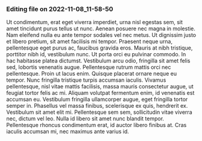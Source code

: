 

### Editing file on 2022-11-08_11-58-50

Ut condimentum, erat eget viverra imperdiet, urna nisl egestas sem, sit amet tincidunt purus tellus ut nunc. Aenean posuere nec magna in molestie. Nam eleifend nulla eu ante tempor sodales vel nec metus. Ut dignissim justo et libero pretium, sit amet facilisis mi tempor. Praesent neque urna, pellentesque eget purus ac, faucibus gravida eros. Mauris at nibh tristique, porttitor nibh id, vestibulum nunc. Ut porta orci eu pulvinar commodo.
In hac habitasse platea dictumst. Vestibulum arcu odio, fringilla sit amet felis sed, lobortis venenatis augue. Pellentesque rutrum mattis orci nec pellentesque. Proin ut lacus enim. Quisque placerat ornare neque eu tempor. Nunc fringilla tristique turpis accumsan iaculis. Vivamus pellentesque, nisl vitae mattis facilisis, massa mauris consectetur augue, ut feugiat tortor felis ac mi. Aliquam volutpat fermentum enim, id venenatis est accumsan eu. Vestibulum fringilla ullamcorper augue, eget fringilla tortor semper in. Phasellus vel massa finibus, scelerisque ex quis, hendrerit ex. Vestibulum sit amet elit mi. Pellentesque sem sem, sollicitudin vitae viverra nec, dictum vel leo. Nulla id libero sit amet nunc blandit tempor. Pellentesque rhoncus condimentum erat, id auctor libero finibus at. Cras iaculis accumsan mi, nec maximus ante varius id.


